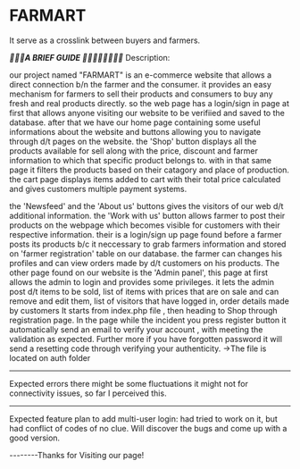 # FARMART
 It serve as a crosslink between buyers and farmers. 

***🌾🌾🌾A BRIEF GUIDE 🌾🌾🌾🌾🌾🌾🌾🌾***
Description:

our project named "FARMART" is an e-commerce website that allows a direct connection b/n the farmer and the consumer. it provides an easy mechanism for farmers to sell their products and consumers to buy any fresh and real products directly. so the web page has a login/sign in page  at first that allows anyone visiting our website to be verifiied and saved to the database. after that we have our home page containing some useful informations about the website and buttons allowing you to navigate through d/t pages on the website. the 'Shop' button displays all the products available for sell along with the price, discount and farmer  information to which that specific product belongs to. with in that same page it filters the products based on their catagory and place of production. the cart page displays items added to cart with their total price calculated and gives customers multiple payment systems.

the 'Newsfeed' and the 'About us' buttons gives the visitors of our web d/t additional information. the 'Work with us' button allows farmer to post their products on the webpage which becomes visible for customers with their respective information. their is a login/sign up page found before a farmer posts its products b/c it neccessary to grab farmers information and stored on 'farmer registration' table on our database. the farmer can changes his profiles and can view orders made by d/t customers on his products. The other page found on our website is the 'Admin panel', this page at first allows the admin to login and provides some privileges. it lets the  admin post d/t items to be sold, list of items with prices that are on sale and can remove and edit them, list of visitors that have logged in, order details made by customers
It starts from  index.php file , then heading to Shop through registration page.
In the page while the incident you press register button it automatically send an email to verify your account  , with meeting the validation as expected. 
Further more if you have forgotten password it will send a resetting code through verifying your authenticity.
->The file is located on auth folder
****************
Expected errors there might be some fluctuations it might not for connectivity issues, 
so far I perceived this.
****************
Expected feature plan to add multi-user login: had tried to work on it, but had conflict of codes of no clue. 
Will discover the bugs and come up with a good version.

--------Thanks for Visiting our page!
